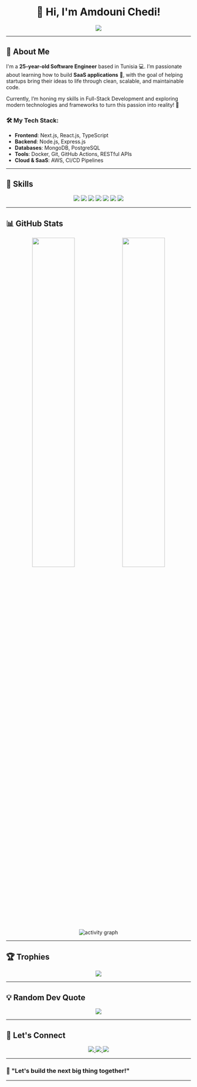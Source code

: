<h1 align="center">👋 Hi, I'm <b>Amdouni Chedi</b>!</h1>

<p align="center">
  <a href="https://github.com/chediamdouni">
    <img src="https://readme-typing-svg.herokuapp.com?font=Fira+Code&size=25&pause=500&color=00A6FF&center=true&vCenter=true&width=600&lines=Professional+Software+Engineer;SaaS+Builder+for+Startups;Full-Stack+Web+Developer;Next.js+%7C+React+%7C+Node.js; Passionate+about+Clean+Code+%26+Architecture;Let's+build+something+great+together!" />
  </a>
</p>

---

## 🚀 **About Me**

I'm a **25-year-old Software Engineer** based in Tunisia 💻. I’m passionate about learning how to build **SaaS applications** 🚀, with the goal of helping startups bring their ideas to life through clean, scalable, and maintainable code.

Currently, I’m honing my skills in Full-Stack Development and exploring modern technologies and frameworks to turn this passion into reality! 🌱

### 🛠️ My Tech Stack:
- **Frontend**: Next.js, React.js, TypeScript
- **Backend**: Node.js, Express.js
- **Databases**: MongoDB, PostgreSQL
- **Tools**: Docker, Git, GitHub Actions, RESTful APIs
- **Cloud & SaaS**: AWS, CI/CD Pipelines

---

## 🧩 **Skills**

<p align="center">
  <img src="https://img.shields.io/badge/Next.js-000000?style=for-the-badge&logo=nextdotjs&logoColor=white" />
  <img src="https://img.shields.io/badge/React-61DAFB?style=for-the-badge&logo=react&logoColor=black" />
  <img src="https://img.shields.io/badge/Node.js-339933?style=for-the-badge&logo=node.js&logoColor=white" />
  <img src="https://img.shields.io/badge/Express.js-000000?style=for-the-badge&logo=express&logoColor=white" />
  <img src="https://img.shields.io/badge/MongoDB-4EA94B?style=for-the-badge&logo=mongodb&logoColor=white" />
  <img src="https://img.shields.io/badge/PostgreSQL-316192?style=for-the-badge&logo=postgresql&logoColor=white" />
  <img src="https://img.shields.io/badge/Docker-2496ED?style=for-the-badge&logo=docker&logoColor=white" />
</p>

---

## 📊 **GitHub Stats**

<p align="center">
  <img width="48%" src="https://github-readme-stats.vercel.app/api?username=chediamdouni&show_icons=true&theme=algolia" />
  <img width="48%" src="https://github-readme-stats.vercel.app/api/top-langs/?username=chediamdouni&layout=compact&theme=algolia" />
</p>

<p align="center">
  <img src="https://github-readme-activity-graph.vercel.app/graph?username=chediamdouni&theme=react-dark" alt="activity graph" />
</p>

---

## 🏆 **Trophies**

<p align="center">
  <img src="https://github-profile-trophy.vercel.app/?username=chediamdouni&theme=onestar&no-frame=true&column=7" />
</p>

---

## 💡 **Random Dev Quote**

<p align="center">
  <img src="https://quotes-github-readme.vercel.app/api?type=horizontal&theme=algolia" />
</p>

---

## 🤝 **Let's Connect**

<p align="center">
  <a href="https://www.linkedin.com/in/amdouni-chedi-220b07206/" target="_blank">
    <img src="https://img.shields.io/badge/-LinkedIn-0A66C2?style=for-the-badge&logo=linkedin&logoColor=white" />
  </a>
  <a href="mailto:chedi.amdouni.nb@gmail.com" target="_blank">
    <img src="https://img.shields.io/badge/-Gmail-D14836?style=for-the-badge&logo=gmail&logoColor=white" />
  </a>
  <a href="https://github.com/chediamdouni" target="_blank">
    <img src="https://img.shields.io/badge/-GitHub-000?style=for-the-badge&logo=github&logoColor=white" />
  </a>
</p>

---

### 🚀 **"Let's build the next big thing together!"**

---

